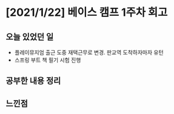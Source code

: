 # [2021/1/22] 베이스 캠프 1주차 회고



## 오늘 있었던 일

- 플레이뮤지엄 출근 도중 재택근무로 변경. 판교역 도착하자마자 유턴
- 스프링 부트 책 필기 시험 진행

## 공부한 내용 정리



## 느낀점



